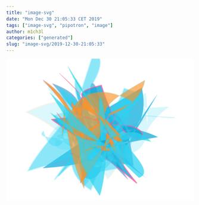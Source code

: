 ```yaml
---
title: "image-svg"
date: "Mon Dec 30 21:05:33 CET 2019"
tags: ["image-svg", "pipotron", "image"]
author: m1ch3l
categories: ["generated"]
slug: "image-svg/2019-12-30-21:05:33"
---
```


![](image.svg)
